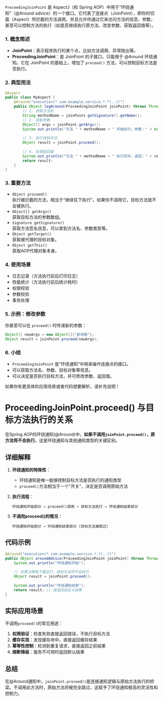 `ProceedingJoinPoint` 是 AspectJ（和 Spring AOP）中用于“环绕通知”（@Around advice）的一个接口。它代表了连接点（JoinPoint），即你的切面（Aspect）所拦截的方法调用，并且允许你通过它来访问方法的信息、参数，甚至可以控制方法的执行（如是否继续执行原方法、改变参数、获取返回值等）。

### 1. 概念简述

- **JoinPoint**：表示程序执行的某个点，比如方法调用、异常抛出等。
- **ProceedingJoinPoint**：是 JoinPoint 的子接口，只能用于 @Around 环绕通知。它在 JoinPoint 的基础上，增加了 `proceed()` 方法，可以控制目标方法是否执行。

### 2. 典型用法

```java
@Aspect
public class MyAspect {
    @Around("execution(* com.example.service.*.*(..))")
    public Object logAround(ProceedingJoinPoint joinPoint) throws Throwable {
        // 1. 获取方法名
        String methodName = joinPoint.getSignature().getName();
        // 2. 获取参数
        Object[] args = joinPoint.getArgs();
        System.out.println("方法 " + methodName + " 开始执行，参数：" + Arrays.toString(args));
        
        // 3. 执行目标方法
        Object result = joinPoint.proceed();
        
        // 4. 处理返回值
        System.out.println("方法 " + methodName + " 执行完毕，返回：" + result);
        return result;
    }
}
```

### 3. 重要方法

- `Object proceed()`  
  执行被拦截的方法，相当于“继续往下执行”。如果你不调用它，目标方法就不会被执行。
- `Object[] getArgs()`  
  获取目标方法的参数数组。
- `Signature getSignature()`  
  获取方法签名信息，可以拿到方法名、参数类型等。
- `Object getTarget()`  
  获取被代理的目标对象。
- `Object getThis()`  
  获取AOP代理对象本身。

### 4. 使用场景

- 日志记录（方法执行前后打印日志）
- 性能统计（方法执行前后统计耗时）
- 权限校验
- 参数校验
- 事务处理

### 5. 示例：修改参数

你甚至可以在 `proceed()` 时传递新的参数：

```java
Object[] newArgs = new Object[]{"新参数"};
Object result = joinPoint.proceed(newArgs);
```

### 6. 小结

- `ProceedingJoinPoint` 是“环绕通知”中用来操作连接点的接口。
- 可以获取方法名、参数、目标对象等信息。
- 可以决定是否执行目标方法，并可修改参数、返回值。

如果你有更具体的应用场景或者代码想要解析，请补充说明！



# ProceedingJoinPoint.proceed() 与目标方法执行的关系

在Spring AOP的环绕通知(@Around)中，**如果不调用`joinPoint.proceed()`，原方法将不会执行**。这是环绕通知与其他通知类型的关键区别。

## 详细解释

1. **环绕通知的特殊性**：
   - 环绕通知是唯一能够控制目标方法是否执行的通知类型
   - `proceed()`方法相当于一个"开关"，决定是否调用原始方法

2. **执行流程**：
   ```
   环绕通知开始部分 → proceed()调用 → 目标方法执行 → 环绕通知结束部分
   ```

3. **不调用proceed()的情况**：
   ```
   环绕通知开始部分 → 环绕通知结束部分 (目标方法被跳过)
   ```

## 代码示例

```java
@Around("execution(* com.example.service.*.*(..))")
public Object aroundAdvice(ProceedingJoinPoint joinPoint) throws Throwable {
    System.out.println("环绕通知开始");
    
    // 如果注释掉下面这行，目标方法将不会执行
    Object result = joinPoint.proceed();
    
    System.out.println("环绕通知结束");
    return result; // 或返回自定义结果
}
```

## 实际应用场景

不调用`proceed()`的常见用途：

1. **权限验证**：检查失败直接返回错误，不执行目标方法
2. **缓存实现**：发现缓存命中，直接返回缓存结果
3. **幂等性控制**：检测到重复请求，直接返回之前结果
4. **熔断降级**：服务不可用时返回默认结果

## 总结

在@Around通知中，`joinPoint.proceed()`是连接通知逻辑与原始方法执行的桥梁。不调用此方法时，原始方法将被完全跳过，这赋予了环绕通知极高的灵活性和控制力。